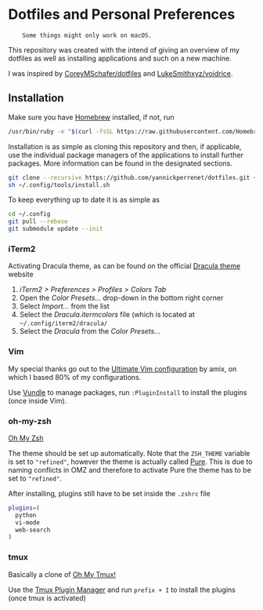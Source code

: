 # Dotfiles and Personal Preferences

        Some things might only work on macOS.

This repository was created with the intend of giving an overview of my dotfiles as well as installing applications and such on a new machine.

I was inspired by [CoreyMSchafer/dotfiles](https://github.com/CoreyMSchafer/dotfiles) and [LukeSmithxyz/voidrice](https://github.com/LukeSmithxyz/voidrice).

## Installation 
Make sure you have [Homebrew](https://brew.sh/) installed, if not, run
```bash
/usr/bin/ruby -e "$(curl -fsSL https://raw.githubusercontent.com/Homebrew/install/master/install)"
```

Installation is as simple as cloning this repository and then, if applicable, use the individual package managers of the applications to install further packages.
More information can be found in the designated sections.
```bash
git clone --recursive https://github.com/yannickperrenet/dotfiles.git ~/.config
sh ~/.config/tools/install.sh
```

To keep everything up to date it is as simple as
```bash
cd ~/.config
git pull --rebase
git submodule update --init
```

### iTerm2
Activating Dracula theme, as can be found on the official [Dracula theme](https://draculatheme.com/iterm/) website
1. _iTerm2 > Preferences > Profiles > Colors Tab_
2. Open the _Color Presets..._ drop-down in the bottom right corner
3. Select _Import..._ from the list
4. Select the _Dracula.itermcolors_ file (which is located at `~/.config/iterm2/dracula/`
5. Select the _Dracula_ from the _Color Presets..._

### Vim
 My special thanks go out to the [Ultimate Vim configuration](https://github.com/amix/vimrc) by amix, on which I based 80% of my configurations.

Use [Vundle](https://github.com/VundleVim/Vundle.vim) to manage packages, run `:PluginInstall` to install the plugins (once inside Vim).

### oh-my-zsh
[Oh My Zsh](https://github.com/robbyrussell/oh-my-zsh)

The theme should be set up automatically. Note that the `ZSH_THEME` variable is set to `"refined"`, however the theme is actually called [Pure](https://github.com/sindresorhus/pure). 
This is due to naming conflicts in OMZ and therefore to activate Pure the theme has to be set to `"refined"`.

After installing, plugins still have to be set inside the `.zshrc` file
```zsh
plugins=(
  python
  vi-mode
  web-search
)
```

### tmux
Basically a clone of [Oh My Tmux!](https://github.com/gpakosz/.tmux)

Use the [Tmux Plugin Manager](https://github.com/tmux-plugins/tpm) and run `prefix + I` to install the plugins (once tmux is activated)
